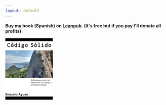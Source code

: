 ```yaml
---
layout: default
---
```


**Buy my book (Spanish) on [Leanpub](https://leanpub.com/codigosolido). (It's free but if you pay I'll donate all profits)**

[![Código Solido](/assets/images/codigoSolido.png)](https://leanpub.com/codigosolido)

